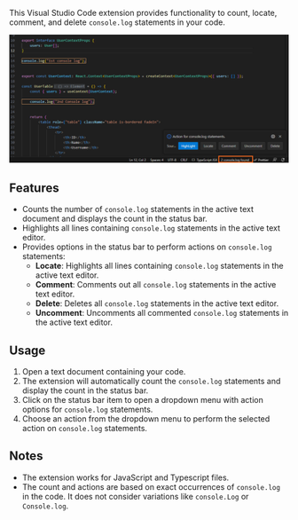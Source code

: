 This Visual Studio Code extension provides functionality to count, locate, comment, and delete `console.log` statements in your code.

![example](example_1.png)

## Features

- Counts the number of `console.log` statements in the active text document and displays the count in the status bar.
- Highlights all lines containing `console.log` statements in the active text editor.
- Provides options in the status bar to perform actions on `console.log` statements:
  - **Locate**: Highlights all lines containing `console.log` statements in the active text editor.
  - **Comment**: Comments out all `console.log` statements in the active text editor.
  - **Delete**: Deletes all `console.log` statements in the active text editor.
  - **Uncomment**: Uncomments all commented `console.log` statements in the active text editor.

## Usage

1. Open a text document containing your code.
2. The extension will automatically count the `console.log` statements and display the count in the status bar.
3. Click on the status bar item to open a dropdown menu with action options for `console.log` statements.
4. Choose an action from the dropdown menu to perform the selected action on `console.log` statements.

## Notes

- The extension works for JavaScript and Typescript files.
- The count and actions are based on exact occurrences of `console.log` in the code. It does not consider variations like `console.Log` or `Console.log`.

